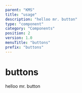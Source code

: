 ```yaml
---
parent: "KMS"
title: "usage"
description: "helloo mr. button"
type: "component"
category: "Components"
position: 2
version: 1.0
menuTitle: "buttons"
prefix: "buttons"
---
```


# buttons

<!-- > This component was based on the buttons component of [Vuetify](https://vuetifyjs.com/en/components/buttons/ "Vuetify's buttons component")

## Usage -->

helloo mr. button

<!-- Component template need to be here -->

<doc-component :file="'KMS/buttons/KMS_buttons-usage'" :name="'buttons'"></doc-component >

